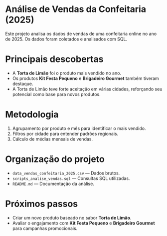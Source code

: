 # Análise de Vendas da Confeitaria (2025)

Este projeto analisa os dados de vendas de uma confeitaria online no ano de 2025. Os dados foram coletados e analisados com SQL.

# Principais descobertas

- A **Torta de Limão** foi o produto mais vendido no ano.
- Os produtos **Kit Festa Pequeno** e **Brigadeiro Gourmet** também tiveram destaque.
- A Torta de Limão teve forte aceitação em várias cidades, reforçando seu potencial como base para novos produtos.

# Metodologia

1. Agrupamento por produto e mês para identificar o mais vendido.
2. Filtros por cidade para entender padrões regionais.
3. Cálculo de médias mensais de vendas.

# Organização do projeto

- `data_vendas_confeitaria_2025.csv` — Dados brutos.
- `scripts_analise_vendas.sql` — Consultas SQL utilizadas.
- `README.md` — Documentação da análise.

# Próximos passos

- Criar um novo produto baseado no sabor **Torta de Limão**.
- Avaliar o engajamento com **Kit Festa Pequeno** e **Brigadeiro Gourmet** para campanhas promocionais.
